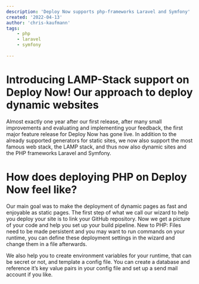 ```yaml
---
description: 'Deploy Now supports php-frameworks Laravel and Symfony'
created: '2022-04-13'
author: 'chris-kaufmann'
tags:
    - php
    - laravel
    - symfony
    
---
```


# Introducing LAMP-Stack support on Deploy Now! Our approach to deploy dynamic websites 

Almost exactly one year after our first release, after many small improvements and evaluating and implementing your feedback, the first major feature release for Deploy Now has gone live. In addition to the already supported generators for static sites, we now also support the most famous web stack, the LAMP stack, and thus now also dynamic sites and the PHP frameworks Laravel and Symfony.

# How does deploying PHP on Deploy Now feel like?

Our main goal was to make the deployment of dynamic pages as fast and enjoyable as static pages. The first step of what we call our wizard to help you deploy your site is to link your GitHub repository. Now we get a picture of your code and help you set up your build pipeline. New to PHP: Files need to be made persistent and you may want to run commands on your runtime, you can define these deployment settings in the wizard and change them in a file afterwards.

We also help you to create environment variables for your runtime, that can be secret or not, and template a config file. You can create a database and reference it’s key value pairs in your config file and set up a send mail account if you like.
